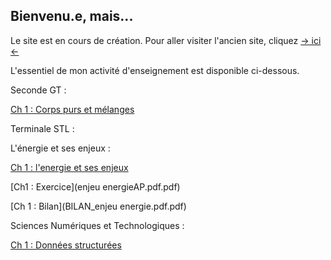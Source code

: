 ## Bienvenu.e, mais...

Le site est en cours de création. Pour aller visiter l'ancien site, cliquez [-> ici <-](https://sites.google.com/view/cyril-sturtz/accueil?authuser=0)

L'essentiel de mon activité d'enseignement est disponible ci-dessous.

Seconde GT :

[Ch 1 : Corps purs et mélanges](Ch1_CPM.pdf.pdf)

Terminale STL :

L'énergie et ses enjeux :

[Ch 1 : l'energie et ses enjeux](enjeu_energie.pdf.pdf)

[Ch1 : Exercice](enjeu energieAP.pdf.pdf)

[Ch 1 : Bilan](BILAN_enjeu energie.pdf.pdf)


Sciences Numériques et Technologiques :

[Ch 1 : Données structurées](Ch1_donnees.pdf.pdf)
